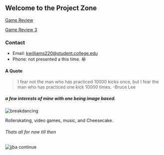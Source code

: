 ## Welcome to the Project Zone
 [Game Review](https://github.com/Kwilliams22/PowerStone2rev.md/blob/ed587d026ad0cb7a4d4b9f88b18ee85646a83be1/Review.md)

[Game Review 3](https://github.com/Kwilliams22/Kwilliams22.github.io/blob/master/GameReview3.md)


### Contact
- Email: kwilliams220@student.college.edu
- Phone: not presented a this time. :secret:
 
 
 

#### A Quote 

>I fear not the man who has practiced 10000 kicks once, but I fear the man who has practiced one kick 10000 times.
> -Bruce Lee


##### a few interests of mine with one being image based.

![breakdancing](http://rs101.pbsrc.com/albums/m44/stinkybean4150/Air-RaveWindmillcombo.gif~c200)

Rollerskating, video games, music, and Cheesecake.



###### Thats all for now till then




![jjba continue](http://vignette3.wikia.nocookie.net/undertale-au/images/e/ef/To_Be_Continued.png/revision/latest?cb=20161217020814)
